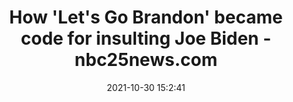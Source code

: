 ---
"title": "How 'Let's Go Brandon' became code for insulting Joe Biden - nbc25news.com"
"date": "2021-10-30 15:2:41"
"feed_name": "GOOGLENEWSCONSTRUCTION"
"feed_website": "https://news.google.com/search?q=construction%2Bincident&hl=en-US&gl=US&ceid=US:en"
"feed_rss": "https://news.google.com/rss/search?q=construction%2Bincident&hl=en-US&gl=US&ceid=US:en"
"link": "https://nbc25news.com/news/nation-world/how-lets-go-brandon-became-code-for-insulting-joe-biden-10-30-2021-145024446"
"source": "{'href': 'https://nbc25news.com', 'title': 'nbc25news.com'}"
"file": "_posts/2021-1-1-2cfd220ef373c88dd7b589be60c5d691b15d148c.md"
"accident": "0"
"drilling": "0"
"dead": "0"
"injured": "0"
"arrested": "0"
"place": "unknown place"
"where": "unknown site"
"causes": "unknown"
"place_uri": "unknown place"
---